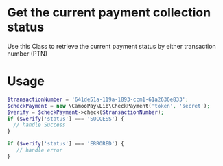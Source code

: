 # Get the current payment collection status
Use this Class to retrieve the current payment status by either transaction number (PTN) 

# Usage

```php
$transactionNumber = '641de51a-119a-1893-ccm1-61a2636e833';
$checkPayment = new \CamooPay\Lib\CheckPayment('token', 'secret');
$verify = $checkPayment->check($transactionNumber);
if ($verify['status'] === 'SUCCESS') {
  // handle Success
}

if ($verify['status'] === 'ERRORED') {
   // handle error
}
```